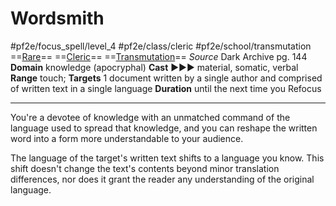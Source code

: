 # Wordsmith
#pf2e/focus_spell/level_4 #pf2e/class/cleric #pf2e/school/transmutation 
==[Rare](../../../rules/traits/rare.md)== ==[Cleric](../../../rules/traits/cleric.md)== ==[Transmutation](../../../rules/traits/transmutation.md)==
*Source* Dark Archive pg. 144
**Domain** knowledge (apocryphal)
**Cast** ►►► material, somatic, verbal
**Range** touch; **Targets** 1 document written by a single author and comprised of written text in a single language
**Duration** until the next time you Refocus

---
You're a devotee of knowledge with an unmatched command of the language used to spread that knowledge, and you can reshape the written word into a form more understandable to your audience.

The language of the target's written text shifts to a language you know. This shift doesn't change the text's contents beyond minor translation differences, nor does it grant the reader any understanding of the original language.
